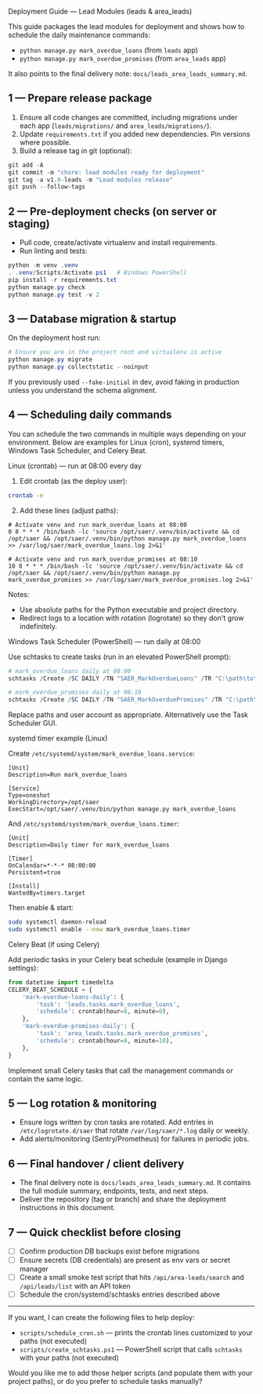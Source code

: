 Deployment Guide — Lead Modules (leads & area_leads)

This guide packages the lead modules for deployment and shows how to schedule the daily maintenance commands:

- `python manage.py mark_overdue_loans` (from `leads` app)
- `python manage.py mark_overdue_promises` (from `area_leads` app)

It also points to the final delivery note: `docs/leads_area_leads_summary.md`.

## 1 — Prepare release package

1. Ensure all code changes are committed, including migrations under each app (`leads/migrations/` and `area_leads/migrations/`).
2. Update `requirements.txt` if you added new dependencies. Pin versions where possible.
3. Build a release tag in git (optional):

```powershell
git add -A
git commit -m "chore: lead modules ready for deployment"
git tag -a v1.0-leads -m "Lead modules release"
git push --follow-tags
```

## 2 — Pre-deployment checks (on server or staging)

- Pull code, create/activate virtualenv and install requirements.
- Run linting and tests:

```powershell
python -m venv .venv
. .venv/Scripts/Activate.ps1   # Windows PowerShell
pip install -r requirements.txt
python manage.py check
python manage.py test -v 2
```

## 3 — Database migration & startup

On the deployment host run:

```powershell
# Ensure you are in the project root and virtualenv is active
python manage.py migrate
python manage.py collectstatic --noinput
```

If you previously used `--fake-initial` in dev, avoid faking in production unless you understand the schema alignment.

## 4 — Scheduling daily commands

You can schedule the two commands in multiple ways depending on your environment. Below are examples for Linux (cron), systemd timers, Windows Task Scheduler, and Celery Beat.

Linux (crontab) — run at 08:00 every day

1. Edit crontab (as the deploy user):

```bash
crontab -e
```

2. Add these lines (adjust paths):

```cron
# Activate venv and run mark_overdue_loans at 08:00
0 8 * * * /bin/bash -lc 'source /opt/saer/.venv/bin/activate && cd /opt/saer && /opt/saer/.venv/bin/python manage.py mark_overdue_loans >> /var/log/saer/mark_overdue_loans.log 2>&1'

# Activate venv and run mark_overdue_promises at 08:10
10 8 * * * /bin/bash -lc 'source /opt/saer/.venv/bin/activate && cd /opt/saer && /opt/saer/.venv/bin/python manage.py mark_overdue_promises >> /var/log/saer/mark_overdue_promises.log 2>&1'
```

Notes:
- Use absolute paths for the Python executable and project directory.
- Redirect logs to a location with rotation (logrotate) so they don't grow indefinitely.

Windows Task Scheduler (PowerShell) — run daily at 08:00

Use schtasks to create tasks (run in an elevated PowerShell prompt):

```powershell
# mark_overdue_loans daily at 08:00
schtasks /Create /SC DAILY /TN "SAER_MarkOverdueLoans" /TR "C:\path\to\venv\Scripts\python.exe C:\path\to\project\manage.py mark_overdue_loans" /ST 08:00 /RU "DOMAIN\username" /RL HIGHEST

# mark_overdue_promises daily at 08:10
schtasks /Create /SC DAILY /TN "SAER_MarkOverduePromises" /TR "C:\path\to\venv\Scripts\python.exe C:\path\to\project\manage.py mark_overdue_promises" /ST 08:10 /RU "DOMAIN\username" /RL HIGHEST
```

Replace paths and user account as appropriate. Alternatively use the Task Scheduler GUI.

systemd timer example (Linux)

Create `/etc/systemd/system/mark_overdue_loans.service`:

```
[Unit]
Description=Run mark_overdue_loans

[Service]
Type=oneshot
WorkingDirectory=/opt/saer
ExecStart=/opt/saer/.venv/bin/python manage.py mark_overdue_loans
```

And `/etc/systemd/system/mark_overdue_loans.timer`:

```
[Unit]
Description=Daily timer for mark_overdue_loans

[Timer]
OnCalendar=*-*-* 08:00:00
Persistent=true

[Install]
WantedBy=timers.target
```

Then enable & start:

```bash
sudo systemctl daemon-reload
sudo systemctl enable --now mark_overdue_loans.timer
```

Celery Beat (if using Celery)

Add periodic tasks in your Celery beat schedule (example in Django settings):

```python
from datetime import timedelta
CELERY_BEAT_SCHEDULE = {
    'mark-overdue-loans-daily': {
        'task': 'leads.tasks.mark_overdue_loans',
        'schedule': crontab(hour=8, minute=0),
    },
    'mark-overdue-promises-daily': {
        'task': 'area_leads.tasks.mark_overdue_promises',
        'schedule': crontab(hour=8, minute=10),
    },
}
```

Implement small Celery tasks that call the management commands or contain the same logic.

## 5 — Log rotation & monitoring

- Ensure logs written by cron tasks are rotated. Add entries in `/etc/logrotate.d/saer` that rotate `/var/log/saer/*.log` daily or weekly.
- Add alerts/monitoring (Sentry/Prometheus) for failures in periodic jobs.

## 6 — Final handover / client delivery

- The final delivery note is `docs/leads_area_leads_summary.md`. It contains the full module summary, endpoints, tests, and next steps.
- Deliver the repository (tag or branch) and share the deployment instructions in this document.

## 7 — Quick checklist before closing

- [ ] Confirm production DB backups exist before migrations
- [ ] Ensure secrets (DB credentials) are present as env vars or secret manager
- [ ] Create a small smoke test script that hits `/api/area-leads/search` and `/api/leads/list` with an API token
- [ ] Schedule the cron/systemd/schtasks entries described above

---

If you want, I can create the following files to help deploy:

- `scripts/schedule_cron.sh` — prints the crontab lines customized to your paths (not executed)
- `scripts/create_schtasks.ps1` — PowerShell script that calls `schtasks` with your paths (not executed)

Would you like me to add those helper scripts (and populate them with your project paths), or do you prefer to schedule tasks manually?
